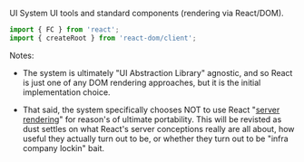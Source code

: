 UI
System UI tools and standard components (rendering via React/DOM).

```ts
import { FC } from 'react';
import { createRoot } from 'react-dom/client';
```

Notes: 

- The system is ultimately "UI Abstraction Library" agnostic, and so React is just one of any DOM rendering approaches, but it is the initial implementation choice.

- That said, the system specifically chooses NOT to use React "[server rendering](https://react.dev/reference/react-dom/server)" for reason's of ultimate portability.  This will be revisted as dust settles on what React's server conceptions really are all about, how useful they actually turn out to be, or whether they turn out to be "infra company lockin" bait.



